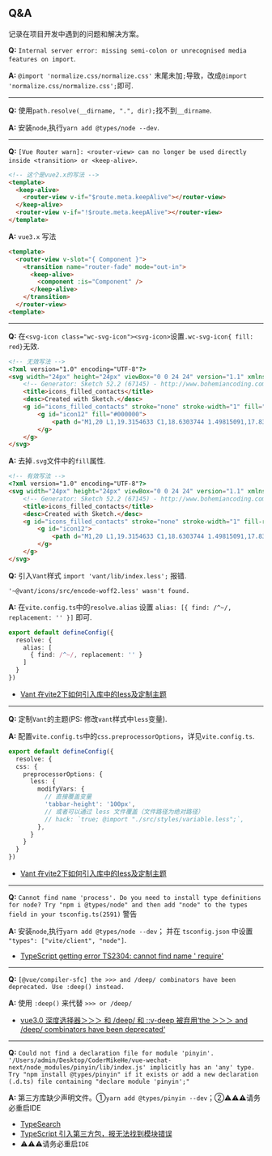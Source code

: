## Q&A
记录在项目开发中遇到的问题和解决方案。

**Q:** `Internal server error: missing semi-colon or unrecognised media features on import`.

**A:** `@import 'normalize.css/normalize.css'` 末尾未加`;`导致，改成`@import 'normalize.css/normalize.css';`即可.

---

**Q:** 使用`path.resolve(__dirname, ".", dir);`找不到`__dirname`.

**A:** 安装`node`,执行`yarn add @types/node --dev`.

---

**Q:** `[Vue Router warn]: <router-view> can no longer be used directly inside <transition> or <keep-alive>`. 
```html
<!-- 这个是vue2.x的写法 -->
<template>
  <keep-alive>
    <router-view v-if="$route.meta.keepAlive"></router-view>
  </keep-alive>
  <router-view v-if="!$route.meta.keepAlive"></router-view>
</template>
```

**A:** `vue3.x` 写法
```html
<template>
  <router-view v-slot="{ Component }">
    <transition name="router-fade" mode="out-in">
      <keep-alive>
        <component :is="Component" />
      </keep-alive>
    </transition>
  </router-view>
<template>
```
---
**Q:** 在`<svg-icon class="wc-svg-icon"><svg-icon>`设置`.wc-svg-icon{ fill: red}`无效.

```html
<!-- 无效写法 -->
<?xml version="1.0" encoding="UTF-8"?>
<svg width="24px" height="24px" viewBox="0 0 24 24" version="1.1" xmlns="http://www.w3.org/2000/svg" xmlns:xlink="http://www.w3.org/1999/xlink">
    <!-- Generator: Sketch 52.2 (67145) - http://www.bohemiancoding.com/sketch -->
    <title>icons_filled_contacts</title>
    <desc>Created with Sketch.</desc>
    <g id="icons_filled_contacts" stroke="none" stroke-width="1" fill="none" fill-rule="evenodd">
        <g id="icon12" fill="#000000">
            <path d="M1,20 L1,19.3154633 C1,18.6303744 1.49815091,17.8319079 2.11409761,17.5313327 L7.77445076,14.769143 C8.59537712,14.36854 8.78625906,13.4812624 8.19344522,12.7786389 L7.83191269,12.350138 C7.09631763,11.4782852 6.5,9.84949648 6.5,8.70929053 L6.5,6.99958038 C6.5,4.79067313 8.29535615,3 10.5,3 C12.709139,3 14.5,4.79298022 14.5,7.00020747 L14.5,8.71018568 C14.5,9.84929595 13.9009324,11.4828603 13.1680872,12.351573 L12.8065546,12.7801327 C12.2170324,13.4789507 12.4011877,14.3683976 13.225549,14.7705104 L18.8859024,17.5315576 C19.5012015,17.8316925 20,18.6251701 20,19.3154633 L20,20 C20,20.5522847 19.5522847,21 19,21 L2,21 C1.44771525,21 1,20.5522847 1,20 Z M20,14.5 L23,14.5 L23,16 L20,16 L20,14.5 Z M18,11.5 L23,11.5 L23,13 L18,13 L18,11.5 Z M16,8.5 L23,8.5 L23,10 L16,10 L16,8.5 Z" id="Combined-Shape"></path>
        </g>
    </g>
</svg>
```
**A:** 去掉`.svg`文件中的`fill`属性.

```html
<!-- 有效写法 -->
<?xml version="1.0" encoding="UTF-8"?>
<svg width="24px" height="24px" viewBox="0 0 24 24" version="1.1" xmlns="http://www.w3.org/2000/svg" xmlns:xlink="http://www.w3.org/1999/xlink">
    <!-- Generator: Sketch 52.2 (67145) - http://www.bohemiancoding.com/sketch -->
    <title>icons_filled_contacts</title>
    <desc>Created with Sketch.</desc>
    <g id="icons_filled_contacts" stroke="none" stroke-width="1" fill-rule="evenodd">
        <g id="icon12">
            <path d="M1,20 L1,19.3154633 C1,18.6303744 1.49815091,17.8319079 2.11409761,17.5313327 L7.77445076,14.769143 C8.59537712,14.36854 8.78625906,13.4812624 8.19344522,12.7786389 L7.83191269,12.350138 C7.09631763,11.4782852 6.5,9.84949648 6.5,8.70929053 L6.5,6.99958038 C6.5,4.79067313 8.29535615,3 10.5,3 C12.709139,3 14.5,4.79298022 14.5,7.00020747 L14.5,8.71018568 C14.5,9.84929595 13.9009324,11.4828603 13.1680872,12.351573 L12.8065546,12.7801327 C12.2170324,13.4789507 12.4011877,14.3683976 13.225549,14.7705104 L18.8859024,17.5315576 C19.5012015,17.8316925 20,18.6251701 20,19.3154633 L20,20 C20,20.5522847 19.5522847,21 19,21 L2,21 C1.44771525,21 1,20.5522847 1,20 Z M20,14.5 L23,14.5 L23,16 L20,16 L20,14.5 Z M18,11.5 L23,11.5 L23,13 L18,13 L18,11.5 Z M16,8.5 L23,8.5 L23,10 L16,10 L16,8.5 Z" id="Combined-Shape"></path>
        </g>
    </g>
</svg>
```

**Q:** 引入`Vant`样式 `import 'vant/lib/index.less';` 报错.
```
'~@vant/icons/src/encode-woff2.less' wasn't found. 
```

**A:** 在`vite.config.ts`中的`resolve.alias` 设置 `alias: [{ find: /^~/, replacement: '' }]` 即可.
```ts
export default defineConfig({
  resolve: {
    alias: [
      { find: /^~/, replacement: '' }
    ]
  }
})
```
- [Vant 在vite2下如何引入库中的less及定制主题](https://github.com/youzan/vant/issues/7986)

---

**Q:** 定制`Vant`的主题(PS: 修改`vant`样式中`less`变量).

**A:** 配置`vite.config.ts`中的`css.preprocessorOptions`，详见`vite.config.ts`.
```ts
export default defineConfig({
  resolve: {
  css: {
    preprocessorOptions: {
      less: {
        modifyVars: {
          // 直接覆盖变量
          'tabbar-height': '100px',
          // 或者可以通过 less 文件覆盖（文件路径为绝对路径）
          // hack: `true; @import "./src/styles/variable.less";`,
        },
      }
    }
  }
})
```
- [Vant 在vite2下如何引入库中的less及定制主题](https://github.com/youzan/vant/issues/7986)

---

**Q:** `Cannot find name 'process'. Do you need to install type definitions for node? Try "npm i @types/node" and then add "node" to the types field in your tsconfig.ts(2591)` 警告

**A:** 安装`node`,执行`yarn add @types/node --dev`； 并在 `tsconfig.json` 中设置 `"types": ["vite/client", "node"]`.
- [TypeScript getting error TS2304: cannot find name ' require'](https://stackoverflow.com/questions/31173738/typescript-getting-error-ts2304-cannot-find-name-require)

---

**Q:** `[@vue/compiler-sfc] the >>> and /deep/ combinators have been deprecated. Use :deep() instead.`

**A:** 使用 `:deep()` 来代替 `>>> or /deep/`
- [vue3.0 深度选择器＞＞＞ 和 /deep/ 和 ::v-deep 被弃用‘the ＞＞＞ and /deep/ combinators have been deprecated‘](https://blog.csdn.net/wangyile4399/article/details/115402411)

--- 

**Q:** `Could not find a declaration file for module 'pinyin'. '/Users/admin/Desktop/CoderMikeHe/vue-wechat-next/node_modules/pinyin/lib/index.js' implicitly has an 'any' type. Try "npm install @types/pinyin" if it exists or add a new declaration (.d.ts) file containing "declare module 'pinyin';"`

**A:** 第三方库缺少声明文件。①`yarn add @types/pinyin --dev`；②⚠️⚠️⚠️请务必重启IDE
- [TypeSearch](https://www.typescriptlang.org/dt/search?search=) 
- [TypeScript 引入第三方包，报无法找到模块错误](https://www.jianshu.com/p/35742227738e)
- ⚠️⚠️⚠️请务必重启`IDE`